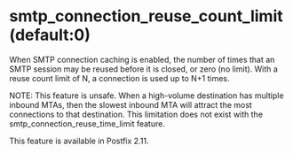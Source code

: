 # smtp_connection_reuse_count_limit (default:0) 

 When SMTP connection caching is enabled, the number of times
that an SMTP session may be reused before it is closed, or zero (no
limit).  With a reuse count limit of N, a connection is used up to
N+1 times.  

 NOTE: This feature is unsafe. When a high-volume destination
has multiple inbound MTAs, then the slowest inbound MTA will attract
the most connections to that destination.  This limitation does not
exist with the smtp_connection_reuse_time_limit feature. 

 This feature is available in Postfix 2.11. 


